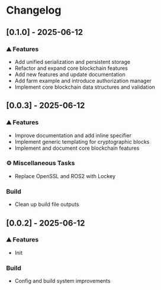 # Changelog

## [0.1.0] - 2025-06-12

### <!-- 0 -->⛰️  Features

- Add unified serialization and persistent storage
- Refactor and expand core blockchain features
- Add new features and update documentation
- Add farm example and introduce authorization manager
- Implement core blockchain data structures and validation

## [0.0.3] - 2025-06-12

### <!-- 0 -->⛰️  Features

- Improve documentation and add inline specifier
- Implement generic templating for cryptographic blocks
- Implement and document core blockchain features

### <!-- 7 -->⚙️ Miscellaneous Tasks

- Replace OpenSSL and ROS2 with Lockey

### Build

- Clean up build file outputs

## [0.0.2] - 2025-06-12

### <!-- 0 -->⛰️  Features

- Init

### Build

- Config and build system improvements

